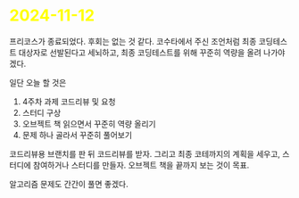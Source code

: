 # <span style="color:yellow">2024-11-12</span>

프리코스가 종료되었다. 후회는 없는 것 같다.
코수타에서 주신 조언처럼 최종 코딩테스트 대상자로 선발된다고 세뇌하고, 최종 코딩테스트를 위해 꾸준히 역량을 올려 나가야겠다.

일단 오늘 할 것은
1. 4주차 과제 코드리뷰 및 요청
2. 스터디 구상
3. 오브젝트 책 읽으면서 꾸준히 역량 올리기
4. 문제 하나 골라서 꾸준히 풀어보기



코드리뷰용 브랜치를 판 뒤 코드리뷰를 받자.
그리고 최종 코테까지의 계획을 세우고, 스터디에 참여하거나 스터디를 만들자.
오브젝트 책을 끝까지 보는 것이 목표.

알고리즘 문제도 간간이 풀면 좋겠다.

